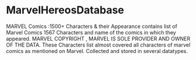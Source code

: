 # MarvelHereosDatabase
MARVEL Comics :1500+ Characters &amp; their Appearance contains list of Marvel Comics 1567 Characters and name of the comics in which they appeared. MARVEL COPYRIGHT , MARVEL IS SOLE PROVIDER AND OWNER OF THE DATA.  These Characters list almost covered all characters of marvel comics as mentioned on Marvel. Collected and stored in several datatypes. 
